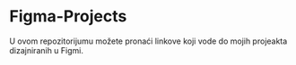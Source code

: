 # Figma-Projects
U ovom repozitorijumu možete pronaći linkove koji vode do mojih projeakta dizajniranih u Figmi.
